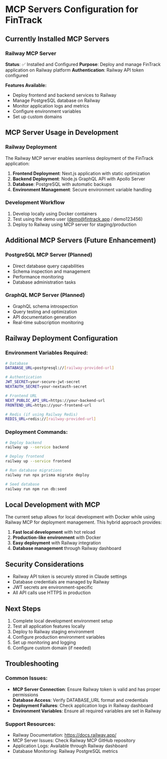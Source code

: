 # MCP Servers Configuration for FinTrack

## Currently Installed MCP Servers

### Railway MCP Server
**Status**: ✅ Installed and Configured
**Purpose**: Deploy and manage FinTrack application on Railway platform
**Authentication**: Railway API token configured

**Features Available:**
- Deploy frontend and backend services to Railway
- Manage PostgreSQL database on Railway
- Monitor application logs and metrics
- Configure environment variables
- Set up custom domains

## MCP Server Usage in Development

### Railway Deployment
The Railway MCP server enables seamless deployment of the FinTrack application:

1. **Frontend Deployment**: Next.js application with static optimization
2. **Backend Deployment**: Node.js GraphQL API with Apollo Server
3. **Database**: PostgreSQL with automatic backups
4. **Environment Management**: Secure environment variable handling

### Development Workflow
1. Develop locally using Docker containers
2. Test using the demo user (demo@fintrack.app / demo123456)
3. Deploy to Railway using MCP server for staging/production

## Additional MCP Servers (Future Enhancement)

### PostgreSQL MCP Server (Planned)
- Direct database query capabilities
- Schema inspection and management
- Performance monitoring
- Database administration tasks

### GraphQL MCP Server (Planned)
- GraphQL schema introspection
- Query testing and optimization
- API documentation generation
- Real-time subscription monitoring

## Railway Deployment Configuration

### Environment Variables Required:
```bash
# Database
DATABASE_URL=postgresql://[railway-provided-url]

# Authentication
JWT_SECRET=your-secure-jwt-secret
NEXTAUTH_SECRET=your-nextauth-secret

# Frontend URL
NEXT_PUBLIC_API_URL=https://your-backend-url
FRONTEND_URL=https://your-frontend-url

# Redis (if using Railway Redis)
REDIS_URL=redis://[railway-provided-url]
```

### Deployment Commands:
```bash
# Deploy backend
railway up --service backend

# Deploy frontend  
railway up --service frontend

# Run database migrations
railway run npx prisma migrate deploy

# Seed database
railway run npm run db:seed
```

## Local Development with MCP

The current setup allows for local development with Docker while using Railway MCP for deployment management. This hybrid approach provides:

1. **Fast local development** with hot reload
2. **Production-like environment** with Docker
3. **Easy deployment** with Railway integration
4. **Database management** through Railway dashboard

## Security Considerations

- Railway API token is securely stored in Claude settings
- Database credentials are managed by Railway
- JWT secrets are environment-specific
- All API calls use HTTPS in production

## Next Steps

1. Complete local development environment setup
2. Test all application features locally
3. Deploy to Railway staging environment
4. Configure production environment variables
5. Set up monitoring and logging
6. Configure custom domain (if needed)

## Troubleshooting

### Common Issues:
- **MCP Server Connection**: Ensure Railway token is valid and has proper permissions
- **Database Access**: Verify DATABASE_URL format and credentials
- **Deployment Failures**: Check application logs in Railway dashboard
- **Environment Variables**: Ensure all required variables are set in Railway

### Support Resources:
- Railway Documentation: https://docs.railway.app/
- MCP Server Issues: Check Railway MCP GitHub repository
- Application Logs: Available through Railway dashboard
- Database Monitoring: Railway PostgreSQL metrics